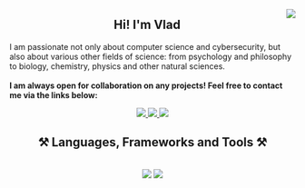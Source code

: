 <img align="right" src="https://api.visitorbadge.io/api/visitors?path=github.com%2FVladP812%2FVladP812&label=Visitors&labelColor=%23ba68c8&countColor=%23555555&style=flat"></img>

<h2 align="center">Hi! I'm Vlad</h2>
<section>
  <p>
    I am passionate not only about computer science and cybersecurity, but also about various other fields of science: from psychology and philosophy to biology, chemistry, physics and other natural sciences.
    <br> <br>
    <strong>I am always open for collaboration on any projects! Feel free to contact me via the links below:</strong>
    
  </p>
</section>

<div align="center"> 
  <a href="mailto:ponomarev.bsns@gmail.com">
    <img src="https://img.shields.io/badge/Gmail-480963?style=for-the-badge&logo=gmail&logoColor=white" />
  </a>
  <a href="https://www.linkedin.com/in/vladponomarev1337/" target="_blank">
    <img src="https://img.shields.io/badge/LinkedIn-480963?style=for-the-badge&logo=linkedin&logoColor=white" target="_blank" />
  </a>
  <a href="https://t.me/iamnotpetya" target="_blank">
     <img src="https://img.shields.io/badge/Telegram-480963?style=for-the-badge&logo=telegram&logoColor=white" target="_blank" /> <!-- sqlite, safari, google-chrome are other good icon options -->
  </a>
</div>


<h2 align="center">⚒️ Languages, Frameworks and Tools ⚒️</h2>
<br/>
<div align="center">
    <img src="https://skillicons.dev/icons?i=c,cpp,rust,java,go,bash,python,linux,html,css,react,js" />
    <img src="https://skillicons.dev/icons?i=qt,flask,github,git,mongodb,mysql,sqlite,redis" /><br>
</div>
